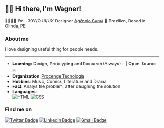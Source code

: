 ## 🤟🏻 Hi there, I'm Wagner!

👨🏻‍🚀🌈 I'm ~30Y/O UI/UX Designer [Agência Sumô](http://sumo.pe)
🏡 Brazilian, Based in Olinda, PE

### About me

I love designing useful thing for people needs.

---

-  **Learning**: Design, Prototyping and Research (Always) :zap: | Open-Source :fire:	
-  **Organization**: [Procenge Tecnologia](http://procenge.com.br)
-  **Hobbies**: Music, Comics, Literature and Drama
-  **Fact**: Analys the problem, after designing the solution
-  **Languages**:<br>
![HTML](https://img.shields.io/badge/html%20-%23E34F26.svg?&style=for-the-badge&logo=html5&logoColor=white)
![CSS](https://img.shields.io/badge/css%20-%231572B6.svg?&style=for-the-badge&logo=css3&logoColor=white)


### Find me on

[![Twitter Badge](https://img.shields.io/badge/-@wagnerbeethoven-1ca0f1?style=flat-square&logo=twitter&logoColor=white&link=https://twitter.com/wagnerbeethoven)](https://twitter.com/wagnerbeethoven)  [![Linkedin Badge](https://img.shields.io/badge/-Wagner_Beethoven-blue?style=flat-square&logo=Linkedin&logoColor=white&link=https://www.linkedin.com/in/wagnerbeethoven//)](https://www.linkedin.com/in/wagnerbeethoven/) [![Gmail Badge](https://img.shields.io/badge/-wagnerbeethoven@gmail.com-c14438?style=flat-square&logo=Gmail&logoColor=white&link=mailto:wagnerbeethoven@gmail.com)](mailto:wagnerbeethoven@gmail.com)
